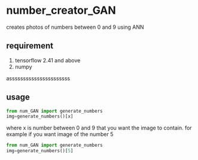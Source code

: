 # number_creator_GAN
creates photos of numbers between 0 and 9 using ANN

## requirement
1. tensorflow 2.41 and above
2. numpy 

assssssssssssssssssssss
## usage
```python
from num_GAN import generate_numbers
img=generate_numbers()[x]
```
where x is number between 0 and 9 that you want the image to contain. 
for example if you want image of the number 5 
```python
from num_GAN import generate_numbers
img=generate_numbers()[5]
```